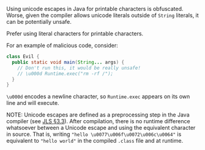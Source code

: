 Using unicode escapes in Java for printable characters is obfuscated. Worse,
given the compiler allows unicode literals outside of `String` literals, it can
be potentially unsafe.

Prefer using literal characters for printable characters.

For an example of malicious code, consider:

```java
class Evil {
  public static void main(String... args) {
    // Don't run this, it would be really unsafe!
    // \u000d Runtime.exec("rm -rf /");
  }
}
```

`\u000d` encodes a newline character, so `Runtime.exec` appears on its own line
and will execute.

NOTE: Unicode escapes are defined as a preprocessing step in the Java compiler
(see [JLS §3.3]). After compilation, there is no runtime difference whatsoever
between a Unicode escape and using the equivalent character in source. That is,
writing `"hello \u0077\u006f\u0072\u006c\u0064"` is equivalent to `"hello
world"` in the compiled `.class` file and at runtime.

[JLS §3.3]: https://docs.oracle.com/javase/specs/jls/se11/html/jls-3.html#jls-3.3
